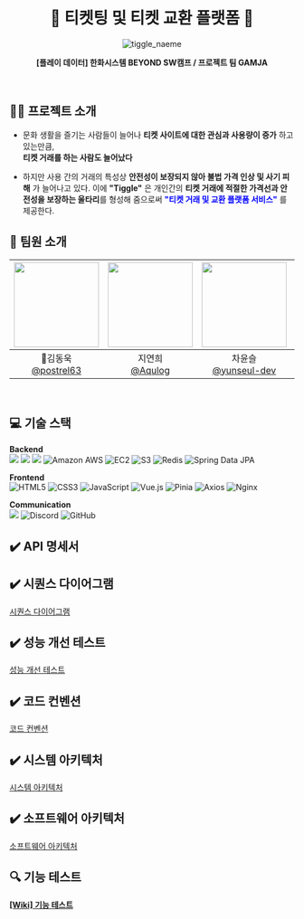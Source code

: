 ﻿<br>
<h1 align="center">🎫 티켓팅 및 티켓 교환 플랫폼 🎫</h1>

<div align="center">

![tiggle_naeme](https://github.com/beyond-sw-camp/be06-1st-GAMJA-TIGGLE/assets/121721219/e04decd7-350f-4d2a-8391-05fb40010de1)

**[플레이 데이터] 한화시스템 BEYOND SW캠프 / 프로젝트 팀 GAMJA**

</div>

<br>

## 👩‍💻 프로젝트 소개

- 문화 생활을 즐기는 사람들이 늘어나 **티켓 사이트에 대한 관심과 사용량이 증가** 하고 있는만큼,  
  **티켓 거래를 하는 사람도 늘어났다**

- 하지만 사용 간의 거래의 특성상 **안전성이 보장되지 않아 불법 가격 인상 및 사기 피해** 가 늘어나고 있다.
  이에 **"Tiggle"** 은 개인간의 **티켓 거래에 적절한 가격선과 안전성을 보장하는 울타리**를 형성해 줌으로써
  **<span style="color:blue">"티켓 거래 및 교환 플랫폼 서비스"</span>** 를 제공한다.
  <br>

## 🍟 팀원 소개

| <img src="https://avatars.githubusercontent.com/u/81555158?v=4" width="150" height="150"/> | <img src="https://avatars.githubusercontent.com/u/96894900?v=4" width="150" height="150"/> | <img src="https://avatars.githubusercontent.com/u/117149045?v=4" width="150" height="150"/> | <img src="https://avatars.githubusercontent.com/u/121721219?v=4" width="150" height="150"/> | <img src="https://avatars.githubusercontent.com/u/152248322?v=4" width="150" height="150"/> |
| :----------------------------------------------------------------------------------------: | :----------------------------------------------------------------------------------------: | :-----------------------------------------------------------------------------------------: | :-----------------------------------------------------------------------------------------: | :-----------------------------------------------------------------------------------------: |
|                  👑김동욱<br/>[@postrel63](https://github.com/postrel63)                   |                      지연희<br/>[@Aqulog](https://github.com/Aqulog)                       |                  차윤슬<br/>[@yunseul-dev](https://github.com/yunseul-dev)                  |                       이재룡<br/>[@ashd89](https://github.com/ashd89)                       |                      김은선<br/>[@kkkeess](https://github.com/kkkeess)                      |

<br>

## 💻 기술 스택

**Backend**  
<img src="https://img.shields.io/badge/SpringBoot-6DB33F?style=flat-square&logo=SpringBoot&logoColor=black"/></a></a>
<img src="https://img.shields.io/badge/MariaDB-003545?style=flat-square&logo=MariaDB&logoColor=white"/></a></a>
<img src="https://img.shields.io/badge/SpringSecurity-6DB33F?style=flat-square&logo=SpringSecurity&logoColor=white"/></a></a>
<img src="https://img.shields.io/badge/Amazon%20AWS-232F3E?style=flat-square&logo=AmazonAWS&logoColor=white" alt="Amazon AWS"/>
<img src="https://img.shields.io/badge/EC2-FF9900?style=flat-square&logo=AmazonEC2&logoColor=white" alt="EC2"/>
<img src="https://img.shields.io/badge/S3-569A31?style=flat-square&logo=AmazonS3&logoColor=white" alt="S3"/>
<img src="https://img.shields.io/badge/Redis-DC382D?style=flat-square&logo=Redis&logoColor=white" alt="Redis"/>
<img src="https://img.shields.io/badge/Spring%20Data%20JPA-6DB33F?style=flat-square&logo=Spring&logoColor=white" alt="Spring Data JPA"/>

**Frontend**  
<img src="https://img.shields.io/badge/HTML5-E34F26?style=flat-square&logo=HTML5&logoColor=white" alt="HTML5"/>
<img src="https://img.shields.io/badge/CSS3-1572B6?style=flat-square&logo=CSS3&logoColor=white" alt="CSS3"/>
<img src="https://img.shields.io/badge/JavaScript-F7DF1E?style=flat-square&logo=JavaScript&logoColor=black" alt="JavaScript"/>
<img src="https://img.shields.io/badge/Vue.js-4FC08D?style=flat-square&logo=Vue.js&logoColor=white" alt="Vue.js"/>
<img src="https://img.shields.io/badge/Pinia-0D4C92?style=flat-square&logo=Pinia&logoColor=white" alt="Pinia"/>
<img src="https://img.shields.io/badge/Axios-5A29E4?style=flat-square&logo=Axios&logoColor=white" alt="Axios"/>
<img src="https://img.shields.io/badge/Nginx-009639?style=flat-square&logo=Nginx&logoColor=white" alt="Nginx"/>

**Communication**  
<img src="https://img.shields.io/badge/Notion-000000?style=flat-square&logo=Notion&logoColor=white"/>
<img src="https://img.shields.io/badge/Discord-5865F2?style=flat-square&logo=Discord&logoColor=white" alt="Discord"/>
<img src="https://img.shields.io/badge/Github-181717?style=flat-square&logo=Github&logoColor=white" alt="GitHub"/>
<br>

## ✔️ API 명세서


## ✔️ 시퀀스 다이어그램

[시퀀스 다이어그램](https://github.com/AIN-T/tiggle-backend/wiki/%EC%8B%9C%ED%80%80%EC%8A%A4-%EB%8B%A4%EC%9D%B4%EC%96%B4%EA%B7%B8%EB%9E%A8)

## ✔️ 성능 개선 테스트

[성능 개선 테스트](https://github.com/AIN-T/tiggle-backend/wiki/%EC%84%B1%EB%8A%A5-%EA%B0%9C%EC%84%A0)

## ✔️ 코드 컨벤션

[코드 컨벤션](https://github.com/AIN-T/tiggle-backend/wiki/%EC%BD%94%EB%93%9C-%EC%BB%A8%EB%B2%A4%EC%85%98)

## ✔️ 시스템 아키텍처

[시스템 아키텍처](https://github.com/AIN-T/tiggle-backend/wiki/%EC%8B%9C%EC%8A%A4%ED%85%9C-%EC%95%84%ED%82%A4%ED%85%8D%EC%B2%98)

## ✔️ 소프트웨어 아키텍처

[소프트웨어 아키텍처](https://github.com/AIN-T/tiggle-backend/wiki/%EC%86%8C%ED%94%84%ED%8A%B8%EC%9B%A8%EC%96%B4-%EC%95%84%ED%82%A4%ED%85%8D%EC%B2%98)

## 🔍 기능 테스트

**[[Wiki] 기능 테스트](https://github.com/AIN-T/tiggle-backend/wiki/%EA%B8%B0%EB%8A%A5%ED%85%8C%EC%8A%A4%ED%8A%B8)**
